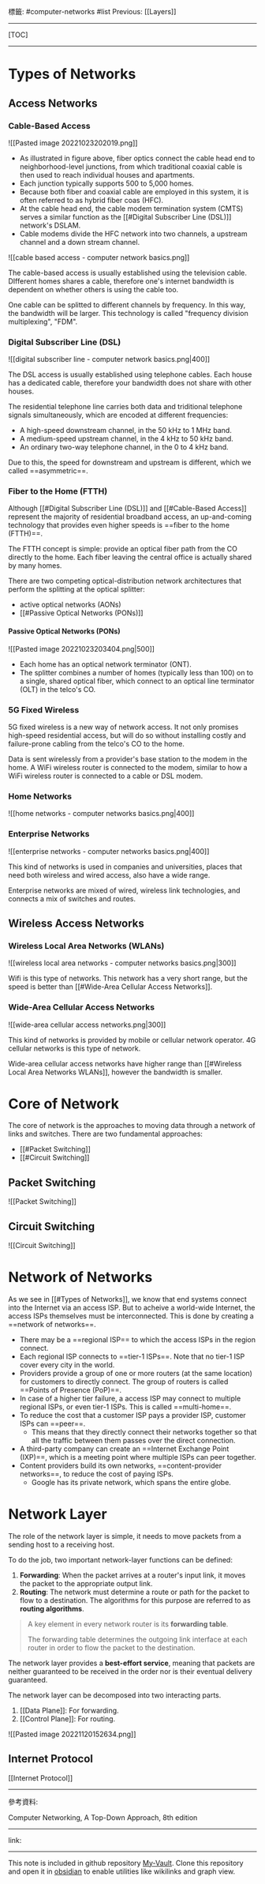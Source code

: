 標籤: #computer-networks #list 
Previous: [[Layers]]

---

[TOC]

---

# Types of Networks

## Access Networks

### Cable-Based Access

![[Pasted image 20221023202019.png]]

- As illustrated in figure above, fiber optics connect the cable head end to neighborhood-level junctions, from which traditional coaxial cable is then used to reach individual houses and apartments.
- Each junction typically supports 500 to 5,000 homes.
- Because both fiber and coaxial cable are employed in this system, it is often referred to as hybrid fiber coas (HFC).
- At the cable head end, the cable modem termination system (CMTS) serves a similar function as the [[#Digital Subscriber Line (DSL)]] network's DSLAM. 
- Cable modems divide the HFC network into two channels, a upstream channel and a down stream channel.

![[cable based access - computer network basics.png]]

The cable-based access is usually established using the television cable. DIfferent homes shares a cable, therefore one's internet bandwidth is dependent on whether others is using the cable too.

One cable can be splitted to different channels by frequency. In this way, the bandwidth will be larger. This technology is called "frequency division multiplexing", "FDM".

### Digital Subscriber Line (DSL)

![[digital subscriber line - computer network basics.png|400]]

The DSL access is usually established using telephone cables. Each house has a dedicated cable, therefore your bandwidth does not share with other houses.

The residential telephone line carries both data and triditional telephone signals simultaneously, which are encoded at different frequencies:

- A high-speed downstream channel, in the $50\text{ kHz}$ to $1\text{ MHz}$ band.
- A medium-speed upstream channel, in the $4\text{ kHz}$ to $50 \text{ kHz}$ band.
- An ordinary two-way telephone channel, in the $0$ to $4\text{ kHz}$ band.

Due to this, the speed for downstream and upstream is different, which we called ==asymmetric==.

### Fiber to the Home (FTTH)

Although [[#Digital Subscriber Line (DSL)]] and [[#Cable-Based Access]] represent the majority of residential broadband access, an up-and-coming technology that provides even higher speeds is ==fiber to the home (FTTH)==.

The FTTH concept is simple: provide an optical fiber path from the CO directly to the home. Each fiber leaving the central office is actually shared by many homes.


There are two competing optical-distribution network architectures that perform the splitting at the optical splitter:

- active optical networks (AONs)
- [[#Passive Optical Networks (PONs)]]

#### Passive Optical Networks (PONs)

![[Pasted image 20221023203404.png|500]]

- Each home has an optical network terminator (ONT).
- The splitter combines a number of homes (typically less than 100) on to a single, shared optical fiber, which connect to an optical line terminator (OLT) in the telco's CO.

### 5G Fixed Wireless

5G fixed wireless is a new way of network access. It not only promises high-speed residential access, but will do so without installing costly and failure-prone cabling from the telco's CO to the home.

Data is sent wirelessly from a provider's base station to the modem in the home. A WiFi wireless router is connected to the modem, similar to how a WiFi wireless router is connected to a cable or DSL modem.

### Home Networks

![[home networks - computer networks basics.png|400]]

### Enterprise Networks

![[enterprise networks - computer networks basics.png|400]]

This kind of networks is used in companies and universities, places that need both wireless and wired access, also have a wide range.

Enterprise networks are mixed of wired, wireless link technologies, and connects a mix of switches and routes.

## Wireless Access Networks

### Wireless Local Area Networks (WLANs)

![[wireless local area networks - computer networks basics.png|300]]

Wifi is this type of networks. This network has a very short range, but the speed is better than [[#Wide-Area Cellular Access Networks]].

### Wide-Area Cellular Access Networks

![[wide-area cellular access networks.png|300]]

This kind of networks is provided by mobile or cellular network operator. 4G cellular networks is this type of network.

Wide-area cellular access networks have higher range than [[#Wireless Local Area Networks WLANs]], however the bandwidth is smaller.

# Core of Network

The core of network is the approaches to moving data through a network of links and switches. There are two fundamental approaches:

- [[#Packet Switching]]
- [[#Circuit Switching]]

## Packet Switching

![[Packet Switching]]

## Circuit Switching

![[Circuit Switching]]

# Network of Networks

As we see in [[#Types of Networks]], we know that end systems connect into the Internet via an access ISP. But to acheive a world-wide Internet, the access ISPs themselves must be interconnected. This is done by creating a ==network of networks==.

- There may be a ==regional ISP== to which the access ISPs in the region connect.
- Each regional ISP connects to ==tier-1 ISPs==. Note that no tier-1 ISP cover every city in the world.
- Providers provide a group of one or more routers (at the same location) for customers to directly connect. The group of routers is called ==Points of Presence (PoP)==.
- In case of a higher tier failure, a access ISP may connect to multiple regional ISPs, or even tier-1 ISPs. This is called ==multi-home==.
- To reduce the cost that a customer ISP pays a provider ISP, customer ISPs can ==peer==. 
	- This means that they directly connect their networks together so that all the traffic between them passes over the direct connection.
- A third-party company can create an ==Internet Exchange Point (IXP)==, which is a meeting point where multiple ISPs can peer together.
- Content providers build its own networks, ==content-provider networks==, to reduce the cost of paying ISPs.
	- Google has its private network, which spans the entire globe.

# Network Layer

The role of the network layer is simple, it needs to move packets from a sending host to a receiving host.

To do the job, two important network-layer functions can be defined:

1. **Forwarding**: When the packet arrives at a router's input link, it moves the packet to the appropriate output link.
2. **Routing**: The network must determine a route or path for the packet to flow to a destination. The algorithms for this purpose are referred to as **routing algorithms**.

> A key element in every network router is its **forwarding table**. 
> 
> The forwarding table determines the outgoing link interface at each router in order to flow the packet to the destination.

The network layer provides a **best-effort service**, meaning that packets are neither guaranteed to be received in the order nor is their eventual delivery guaranteed.

The network layer can be decomposed into two interacting parts.

1. [[Data Plane]]: For forwarding.
2. [[Control Plane]]: For routing.

![[Pasted image 20221120152634.png]]

## Internet Protocol

[[Internet Protocol]]

---

參考資料:

Computer Networking, A Top-Down Approach, 8th edition

---

link:


---

This note is included in github repository [My-Vault](https://github.com/LittleD3092/My-Vault.git). Clone this repository and open it in [obsidian](https://obsidian.md/) to enable utilities like wikilinks and graph view.